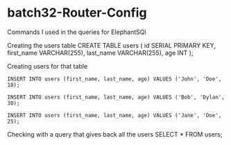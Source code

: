 # batch32-Router-Config

Commands I used in the queries for ElephantSQl


Creating the users table
        CREATE TABLE users (
        id SERIAL PRIMARY KEY,      
        first_name VARCHAR(255),
        last_name VARCHAR(255),
        age INT
        );


Creating users for that table

    INSERT INTO users (first_name, last_name, age) VALUES ('John', 'Doe', 18);

    INSERT INTO users (first_name, last_name, age) VALUES ('Bob', 'Dylan', 30);

    INSERT INTO users (first_name, last_name, age) VALUES ('Jane', 'Doe', 25);

Checking with a query that gives back all the users
        SELECT * FROM users;
